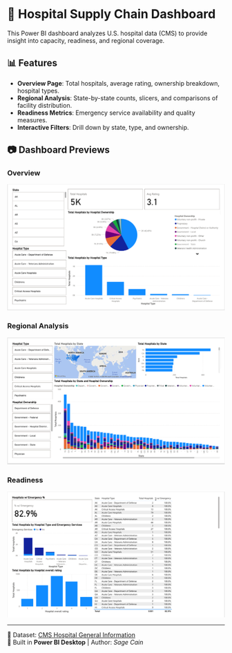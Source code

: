 # 🏥 Hospital Supply Chain Dashboard

This Power BI dashboard analyzes U.S. hospital data (CMS) to provide insight into capacity, readiness, and regional coverage.

## 📊 Features
- **Overview Page**: Total hospitals, average rating, ownership breakdown, hospital types.
- **Regional Analysis**: State-by-state counts, slicers, and comparisons of facility distribution.
- **Readiness Metrics**: Emergency service availability and quality measures.
- **Interactive Filters**: Drill down by state, type, and ownership.

## 📷 Dashboard Previews
### Overview
![Overview](screenshots/overview.PNG)

### Regional Analysis
![Regional](screenshots/regional.PNG)

### Readiness
![Readiness](screenshots/readiness.PNG)

---

📂 Dataset: [CMS Hospital General Information](https://data.cms.gov/provider-data/dataset/xubh-q36u)  
📌 Built in **Power BI Desktop** | Author: *Sage Cain*
